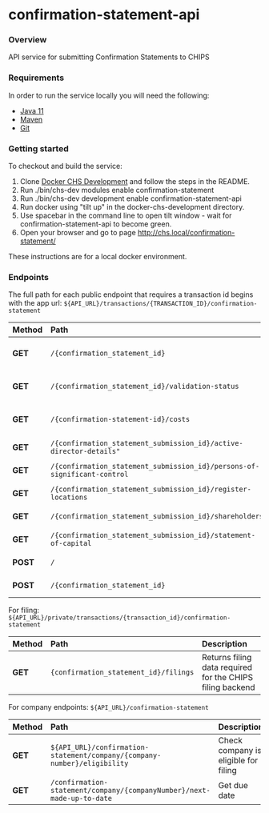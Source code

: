 # confirmation-statement-api

### Overview
API service for submitting Confirmation Statements to CHIPS

### Requirements
In order to run the service locally you will need the following:
- [Java 11](https://www.oracle.com/java/technologies/downloads/#java11)
- [Maven](https://maven.apache.org/download.cgi)
- [Git](https://git-scm.com/downloads)

### Getting started
To checkout and build the service:
1. Clone [Docker CHS Development](https://github.com/companieshouse/docker-chs-development) and follow the steps in the README.
2. Run ./bin/chs-dev modules enable confirmation-statement
3. Run ./bin/chs-dev development enable confirmation-statement-api
4. Run docker using "tilt up" in the docker-chs-development directory.
5. Use spacebar in the command line to open tilt window - wait for confirmation-statement-api to become green.
6. Open your browser and go to page http://chs.local/confirmation-statement/

These instructions are for a local docker environment.

### Endpoints

The full path for each public endpoint that requires a transaction id begins with the app url:
`${API_URL}/transactions/{TRANSACTION_ID}/confirmation-statement`

Method    | Path                                                                         | Description
:---------|:-----------------------------------------------------------------------------|:-----------
**GET**   |`/{confirmation_statement_id}`                                                | Returns confirmation-statement based on confirmationStatementId
**GET**   |`/{confirmation_statement_id}/validation-status`                              | Returns flags to indicate that all required tasks are complete
**GET**   |`/{confirmation-statement-id}/costs`                                          | Returns the payment amount required to submit
**GET**   |`/{confirmation_statement_submission_id}/active-director-details"`            | Returns data to present to the user
**GET**   |`/{confirmation_statement_submission_id}/persons-of-significant-control`      | Returns data to present to the user
**GET**   |`/{confirmation_statement_submission_id}/register-locations`                  | Returns data to present to the user
**GET**   |`/{confirmation_statement_submission_id}/shareholders`                        | Returns data to present to the user
**GET**   |`/{confirmation_statement_submission_id}/statement-of-capital`                | Returns data to present to the user 
**POST**  |`/`                                                                           | Creates the confirmation statement
**POST**  |`/{confirmation_statement_id}`                                                | Updates the confirmation statement

For filing:
`${API_URL}/private/transactions/{transaction_id}/confirmation-statement`

Method    | Path                                                                         | Description
:---------|:-----------------------------------------------------------------------------|:-----------
**GET**   |`{confirmation_statement_id}/filings`                                         | Returns filing data required for the CHIPS filing backend

For company endpoints:
`${API_URL}/confirmation-statement`

Method    | Path                                                                         | Description
:---------|:-----------------------------------------------------------------------------|:-----------
**GET**   |`${API_URL}/confirmation-statement/company/{company-number}/eligibility`      | Check company is eligible for filing
**GET**   |`/confirmation-statement/company/{companyNumber}/next-made-up-to-date`        | Get due date
